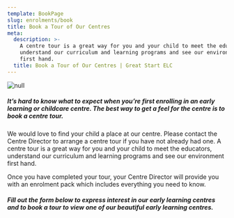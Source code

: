 ```yaml
---
template: BookPage
slug: enrolments/book
title: Book a Tour of Our Centres
meta:
  description: >-
    A centre tour is a great way for you and your child to meet the educators,
    understand our curriculum and learning programs and see our environment
    first hand.
  title: Book a Tour of Our Centres | Great Start ELC
---
```

![null](/images/uploads/action-child-children.jpg)

##### It’s hard to know what to expect when you’re first enrolling in an early learning or childcare centre. The best way to get a feel for the centre is to book a centre tour.

We would love to find your child a place at our centre. Please contact the Centre Director to arrange a centre tour if you have not already had one. A centre tour is a great way for you and your child to meet the educators, understand our curriculum and learning programs and see our environment first hand.

Once you have completed your tour, your Centre Director will provide you with an enrolment pack which includes everything you need to know.

##### Fill out the form below to express interest in our early learning centres and to book a tour to view one of our beautiful early learning centres.
